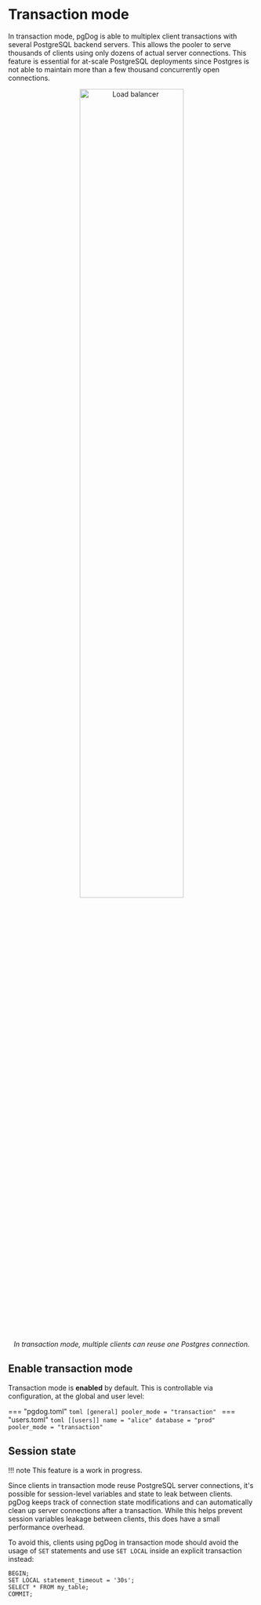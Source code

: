 # Transaction mode

In transaction mode, pgDog is able to multiplex client transactions with several PostgreSQL backend servers. This
allows the pooler to serve thousands of clients using only dozens of actual server connections. This feature is essential for at-scale PostgreSQL deployments since Postgres is not able to maintain
more than a few thousand concurrently open connections.

<center>
  <img src="/images/transaction-mode.png" width="65%" alt="Load balancer" />
  <p><i>In transaction mode, multiple clients can reuse one Postgres connection.</i></p>
</center>


## Enable transaction mode

Transaction mode is **enabled** by default. This is controllable via configuration, at the global
and user level:

=== "pgdog.toml"
    ```toml
    [general]
    pooler_mode = "transaction"
    ```
=== "users.toml"
    ```toml
    [[users]]
    name = "alice"
    database = "prod"
    pooler_mode = "transaction"
    ```

## Session state

!!! note
    This feature is a work in progress.

Since clients in transaction mode reuse PostgreSQL server connections, it's possible for session-level variables and state to leak between clients. pgDog keeps track of connection state modifications and can automatically clean up server connections after a transaction. While this helps prevent session variables leakage between clients, this does have a small performance overhead.

To avoid this, clients using pgDog in transaction mode should avoid the usage of `SET` statements and use `SET LOCAL` inside an explicit transaction instead:

```postgresql
BEGIN;
SET LOCAL statement_timeout = '30s';
SELECT * FROM my_table;
COMMIT;
```
